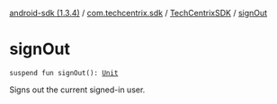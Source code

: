 [android-sdk (1.3.4)](../../index.md) / [com.techcentrix.sdk](../index.md) / [TechCentrixSDK](index.md) / [signOut](./sign-out.md)

# signOut

`suspend fun signOut(): `[`Unit`](https://kotlinlang.org/api/latest/jvm/stdlib/kotlin/-unit/index.html)

Signs out the current signed-in user.

